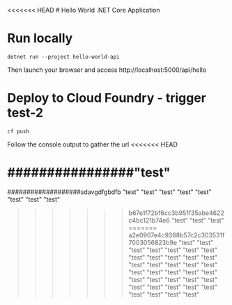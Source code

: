 <<<<<<< HEAD
﻿# Hello World .NET Core Application 
####
# Run locally
```
dotnet run --project hello-world-api
```
Then launch your browser and access http://localhost:5000/api/hello

# Deploy to Cloud Foundry - trigger test-2
```
cf push
```
Follow the console output to gather the url
<<<<<<< HEAD


################"test"
=======
###################sdavgdfgbdfb
"test"
"test"
"test"
"test"
"test"
"test"
"test"
"test"
>>>>>>> b67e1f72bf6cc3b951f35abe4622c4bc121b74e6
"test"
"test"
"test"
=======
>>>>>>> a2e0907e4c9388b57c2c303531f7003056823b9e
"test"
"test"
"test"
"test"
"test"
"test"
"test"
"test"
"test"
"test"
"test"
"test"
"test"
"test"
"test"
"test"
"test"
"test"
"test"
"test"
"test"
"test"
"test"
"test"
"test"
"test"
"test"
"test"
"test"
"test"
"test"
"test"
"test"
"test"
"test"
"test"
